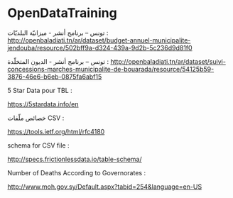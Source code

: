 # OpenDataTraining

تونس – برنامج أنشر - ميزانيّة البلديّات :
http://openbaladiati.tn/ar/dataset/budget-annuel-municipalite-jendouba/resource/502bff9a-d324-439a-9d2b-5c236d9d81f0

تونس – برنامج أنشر - الديون المتخلّدة :
http://openbaladiati.tn/ar/dataset/suivi-concessions-marches-municipalite-de-bouarada/resource/54125b59-3876-46e6-b6eb-0875fa6abf15

5 Star Data pour TBL :

https://5stardata.info/en

خصائص ملّفات CSV :

https://tools.ietf.org/html/rfc4180


schema for CSV file :

http://specs.frictionlessdata.io/table-schema/ 


Number of Deaths According to Governorates : 

http://www.moh.gov.sy/Default.aspx?tabid=254&language=en-US
